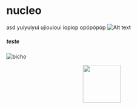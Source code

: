 # nucleo
asd
yuiyuiyui
ujiouioui
iopiop
opópópóp
![Alt text](relative/path/to/img.jpg?raw=true "Title")
##### teste
![bicho](https://user-images.githubusercontent.com/24817724/142717182-35d4b28b-6793-47b5-b9e3-0d0aa215f8a1.png)


<div align="center">
<img src="https://github.com/trutrutru/nucleo/issues/2#issue-1170516004" width="100px"/>
 </div>
